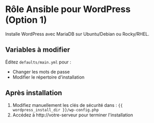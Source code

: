 # Rôle Ansible pour WordPress (Option 1)

Installe WordPress avec MariaDB sur Ubuntu/Debian ou Rocky/RHEL.

## Variables à modifier
Éditez `defaults/main.yml` pour :
- Changer les mots de passe
- Modifier le répertoire d'installation

## Après installation
1. Modifiez manuellement les clés de sécurité dans :
   `{{ wordpress_install_dir }}/wp-config.php`
2. Accédez à http://votre-serveur pour terminer l'installation